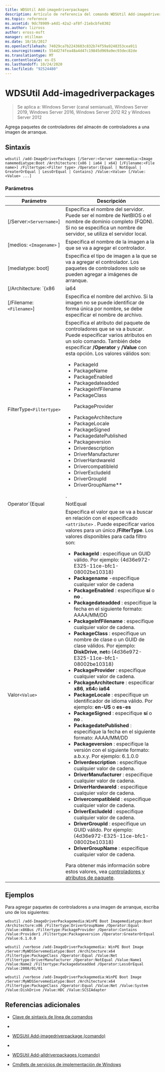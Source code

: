 ```yaml
---
title: WDSUtil Add-imagedriverpackages
description: Artículo de referencia del comando WDSUtil Add-imagedriverpackages, que agrega paquetes de controladores desde el almacén de controladores a una imagen de arranque.
ms.topic: reference
ms.assetid: 9dc78909-a4d1-42a2-af8f-21ebcbfe8302
ms.author: lizross
author: eross-msft
manager: mtillman
ms.date: 10/16/2017
ms.openlocfilehash: 74029ca7b2243603c832b74f59a9248353cea911
ms.sourcegitcommit: 554d274fea48a4d47c19845d969a9ec93dec82de
ms.translationtype: MT
ms.contentlocale: es-ES
ms.lasthandoff: 10/24/2020
ms.locfileid: "92524480"
---
```

# <a name="wdsutil-add-imagedriverpackages"></a>WDSUtil Add-imagedriverpackages

> Se aplica a: Windows Server (canal semianual), Windows Server 2019, Windows Server 2016, Windows Server 2012 R2 y Windows Server 2012

Agrega paquetes de controladores del almacén de controladores a una imagen de arranque.

## <a name="syntax"></a>Sintaxis

```
wdsutil /add-ImageDriverPackages [/Server:<Server name>media:<Image namemediatype:Boot /Architecture:{x86 | ia64 | x64} [/Filename:<File name>] /Filtertype:<Filter type> /Operator:{Equal | NotEqual | GreaterOrEqual | LessOrEqual | Contains} /Value:<Value> [/Value:<Value> ...]
```

### <a name="parameters"></a>Parámetros

| Parámetro | Descripción |
|--|--|
| [/Server:`<Servername>`] | Especifica el nombre del servidor. Puede ser el nombre de NetBIOS o el nombre de dominio completo (FQDN). Si no se especifica un nombre de servidor, se utiliza el servidor local. |
| [medios: `<Imagename>` ] | Especifica el nombre de la imagen a la que se va a agregar el controlador. |
| [mediatype: boot] | Especifica el tipo de imagen a la que se va a agregar el controlador. Los paquetes de controladores solo se pueden agregar a imágenes de arranque. |
| [/Architecture: `{x86 | ia64 | x64}` ] | Especifica la arquitectura de la imagen de arranque. Dado que es posible tener el mismo nombre de imagen para imágenes de arranque en diferentes arquitecturas, debe especificar la arquitectura para asegurarse de que se usa la imagen correcta. |
| [/Filename:`<Filename>`] | Especifica el nombre del archivo. Si la imagen no se puede identificar de forma única por nombre, se debe especificar el nombre de archivo. |
| FilterType`<Filtertype>` | Especifica el atributo del paquete de controladores que se va a buscar. Puede especificar varios atributos en un solo comando. También debe especificar **/Operator** y **/Value** con esta opción. Los valores válidos son:<ul><li>PackageId</li><li>PackageName</li><li>PackageEnabled</li><li>Packagedateadded</li><li>PackageInfFilename</li><li>PackageClass<p>PackageProvider</li><li>PackageArchitecture</li><li>PackageLocale</li><li>PackageSigned</li><li>PackagedatePublished</li><li>Packageversion</li><li>Driverdescription</li><li>DriverManufacturer</li><li>DriverHardwareId</li><li>DrivercompatibleId</li><li>DriverExcludeId</li><li>DriverGroupId</li><li>DriverGroupName**</li></ul>. |
| Operator`{Equal|NotEqual|GreaterOrEqual|LessOrEqual|Contains}` | Especifica la relación entre el atributo y los valores. Solo se puede especificar **Contains** con atributos de cadena. Solo puede especificar **GreaterOrEqual** y **LessOrEqual** con atributos de fecha y versión. |
| Valor`<Value>` | Especifica el valor que se va a buscar en relación con el especificado `<attribute>` . Puede especificar varios valores para un único **/FilterType**. Los valores disponibles para cada filtro son:<ul><li>**PackageId** : especifique un GUID válido. Por ejemplo: {4d36e972-E325-11ce-bfc1-08002be10318}</li><li>**Packagename** -especifique cualquier valor de cadena</li><li>**PackageEnabled** : especifique **sí** o **no** .</li><li>**Packagedateadded** : especifique la fecha en el siguiente formato: AAAA/MM/DD</li><li>**PackageInfFilename** : especifique cualquier valor de cadena.</li><li>**PackageClass** : especifique un nombre de clase o un GUID de clase válidos. Por ejemplo: **DiskDrive**, **net**o {4d36e972-E325-11ce-bfc1-08002be10318}</li><li>**PackageProvider** : especifique cualquier valor de cadena.</li><li>**PackageArchitecture** : especificar **x86**, **x64**o **ia64**</li><li>**PackageLocale** : especifique un identificador de idioma válido. Por ejemplo: **en-US** o **es-es**</li><li>**PackageSigned** : especifique **sí** o **no** .</li><li>**PackagedatePublished** : especifique la fecha en el siguiente formato: AAAA/MM/DD</li><li>**Packageversion** : especifique la versión con el siguiente formato: a.b.x.y. Por ejemplo: 6.1.0.0</li><li>**Driverdescription** : especifique cualquier valor de cadena.</li><li>**DriverManufacturer** : especifique cualquier valor de cadena.</li><li>**DriverHardwareId** : especifique cualquier valor de cadena.</li><li>**DrivercompatibleId** : especifique cualquier valor de cadena.</li><li>**DriverExcludeId** : especifique cualquier valor de cadena.</li><li>**DriverGroupId** : especifique un GUID válido. Por ejemplo: {4d36e972-E325-11ce-bfc1-08002be10318}</li><li>**DriverGroupName** : especifique cualquier valor de cadena.</li></ul> Para obtener más información sobre estos valores, vea [controladores y atributos de paquete](/previous-versions/windows/it-pro/windows-server-2008-R2-and-2008/dd759262(v=ws.11)). |

## <a name="examples"></a>Ejemplos

Para agregar paquetes de controladores a una imagen de arranque, escriba uno de los siguientes:

```
wdsutil /add-ImageDriverPackagemedia:WinPE Boot Imagemediatype:Boot /Architecture:x86 /Filtertype:DriverGroupName /Operator:Equal /Value:x86Bus /Filtertype:PackageProvider /Operator:Contains /Value:Provider1 /Filtertype:Packageversion /Operator:GreaterOrEqual /Value:6.1.0.0
```

```
wdsutil /verbose /add-ImageDriverPackagemedia: WinPE Boot Image /Server:MyWDSServemediatype:Boot /Architecture:x64 /Filtertype:PackageClass /Operator:Equal /Value:Net /Filtertype:DriverManufacturer /Operator:NotEqual /Value:Name1 /Value:Name2 /Filtertype:Packagedateadded /Operator:LessOrEqual /Value:2008/01/01
```

```
wdsutil /verbose /add-ImageDriverPackagemedia:WinPE Boot Image /Server:MyWDSServemediatype:Boot /Architecture:x64 /Filtertype:PackageClass /Operator:Equal /Value:Net /Value:System /Value:DiskDrive /Value:HDC /Value:SCSIAdapter
```

## <a name="additional-references"></a>Referencias adicionales

- [Clave de sintaxis de línea de comandos](command-line-syntax-key.md)
-
- [WDSUtil Add-imagedriverpackage (comando)](wdsutil-add-imagedriverpackage.md)
-
- [WDSUtil Add-alldriverpackages (comando)](wdsutil-add-alldriverpackages.md)

- [Cmdlets de servicios de implementación de Windows](/powershell/module/wds)
